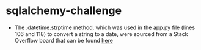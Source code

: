 # sqlalchemy-challenge
- The .datetime.strptime method, which was used in the app.py file (lines 106 and 118) to convert a string to a date, were sourced from a Stack Overflow board that can be found [here](https://stackoverflow.com/questions/9504356/convert-string-into-date-type-on-python)

